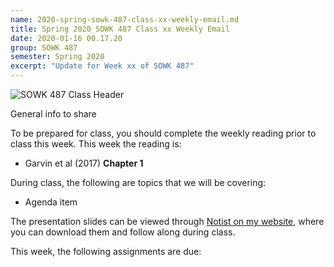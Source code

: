 ```yaml
---
name: 2020-spring-sowk-487-class-xx-weekly-email.md
title: Spring 2020 SOWK 487 Class xx Weekly Email
date: 2020-01-16 00.17.20
group: SOWK 487
semester: Spring 2020
excerpt: "Update for Week xx of SOWK 487"
---
```


![SOWK 487 Class Header](https://jacobrcampbell.com/assets/media/2020-class-header-sowk-theories-of-practice-ii.png "SOWK 487 Class Header")

General info to share 

To be prepared for class, you should complete the weekly reading prior to class this week. This week the reading is:

- Garvin et al (2017) __Chapter 1__

During class, the following are topics that we will be covering:

- Agenda item

The presentation slides can be viewed through [Notist on my website](https://presentations.jacobrcampbell.com), where you can download them and follow along during class.

This week, the following assignments are due:

